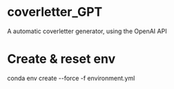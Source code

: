 # coverletter_GPT
A automatic coverletter generator, using the OpenAI API


# Create & reset env
conda env create --force -f environment.yml
